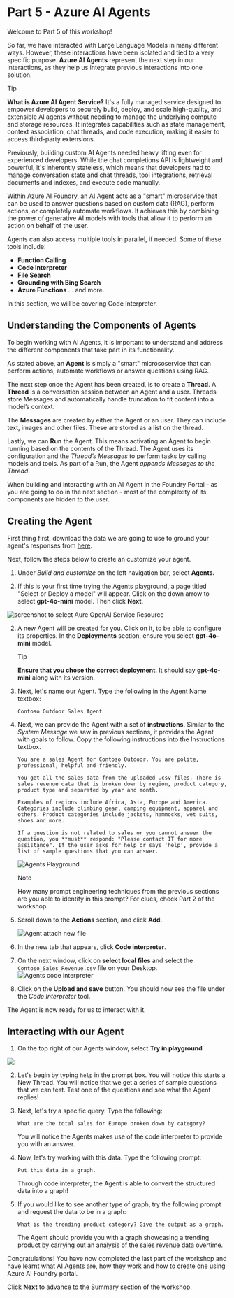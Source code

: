 # Part 5 - Azure AI Agents

Welcome to Part 5 of this workshop! 

So far, we have interacted with Large Language Models in many different ways. However, these interactions have been isolated and tied to a very specific purpose. **Azure AI Agents** represent the next step in our interactions, as they help us integrate previous interactions into one solution.


> [!TIP] 
> **What is Azure AI Agent Service?**  It's a fully managed service designed to empower developers to securely build, deploy, and scale high-quality, and extensible AI agents without needing to manage the underlying compute and storage resources. It integrates capabilities such as state management, context association, chat threads, and code execution, making it easier to access third-party extensions​.

Previously, building custom AI Agents needed heavy lifting even for experienced developers. While the chat completions API is lightweight and powerful, it's inherently stateless, which means that developers had to manage conversation state and chat threads, tool integrations, retrieval documents and indexes, and execute code manually.

Within Azure AI Foundry, an AI Agent acts as a "smart" microservice that can be used to answer questions based on custom data (RAG), perform actions, or completely automate workflows. It achieves this by combining the power of generative AI models with tools that allow it to perform an action on behalf of the user.

Agents can also access multiple tools in parallel, if needed. Some of these tools include:
- **Function Calling**
- **Code Interpreter**
- **File Search**
- **Grounding with Bing Search**
- **Azure Functions** 
... and more..

In this section, we will be covering Code Interpreter.

## Understanding the Components of Agents

To begin working with AI Agents, it is important to understand and address the different components that take part in its functionality.

As stated above, an **Agent** is simply a "smart" micrososervice that can perform actions, automate workflows or answer questions using RAG.

The next step once the Agent has been created, is to create a **Thread**. A **Thread** is a conversation session between an Agent and a user. Threads store Messages and automatically handle truncation to fit content into a model’s context.

The **Messages** are created by either the Agent or an user. They can include text, images and other files. These are stored as a list on the thread.

Lastly, we can **Run** the Agent. This means activating an Agent to begin running based on the contents of the Thread. The Agent uses its configuration and the *Thread’s Messages* to perform tasks by calling models and tools. As part of a Run, the Agent *appends Messages to the Thread*.

When building and interacting with an AI Agent in the Foundry Portal - as you are going to do in the next section - most of the complexity of its components are hidden to the user.

## Creating the Agent

First thing first, download the data we are going to use to ground your agent's responses from [here](https://github.com/microsoft/aitour-interact-with-llms/tree/main/lab/Skillable%20Workshop%20Instructions/assets).

Next, follow the steps below to create an customize your agent.
1. Under _Build and customize_ on the left navigation bar, select **Agents.**

1. If this is your first time trying the Agents playground, a page titled "Select or Deploy a model" will appear. Click on the down arrow to select **gpt-4o-mini** model. Then click **Next**.

![screenshot to select Aure OpenAI Service Resource](Images/agents-aoai-select.jpeg)

2. A new Agent will be created for you. Click on it, to be able to configure its properties. In the **Deployments** section, ensure you select **gpt-4o-mini** model.

    >[!TIP] 
    > **Ensure that you chose the correct deployment**. It should say **gpt-4o-mini** along with its version. 

3. Next, let's name our Agent. Type the following in the Agent Name textbox:

    ```Contoso Outdoor Sales Agent```

4. Next, we can provide the Agent with a set of **instructions**. Similar to the *System Message* we saw in previous sections, it provides the Agent with goals to follow. Copy the following instructions into the Instructions textbox.

    ``` 
    You are a sales Agent for Contoso Outdoor. You are polite, professional, helpful and friendly.

    You get all the sales data from the uploaded .csv files. There is sales revenue data that is broken down by region, product category, product type and separated by year and month.

    Examples of regions include Africa, Asia, Europe and America. Categories include climbing gear, camping equipment, apparel and others. Product categories include jackets, hammocks, wet suits, shoes and more. 

    If a question is not related to sales or you cannot answer the question, you **must** respond: "Please contact IT for more assistance". If the user asks for help or says 'help', provide a list of sample questions that you can answer.
    ```

    ![Agents Playground](./Images/agents-playground-update-details.jpeg)

    >[!NOTE]
    >How many prompt engineering techniques from the previous sections are you able to identify in this prompt? For clues, check Part 2 of the workshop.

1. Scroll down to the **Actions** section, and click **Add**.

    ![Agent attach new file](Images/agents-actions.jpeg)

1. In the new tab that appears, click **Code interpreter**.

1. On the next window, click on **select local files** and select the `Contoso_Sales_Revenue.csv` file on your Desktop.
    ![Agents code interpreter](Images/aifoundry-codeinterpreter-upload-file.jpeg)

1. Click on the **Upload and save** button. You should now see the file under the *Code Interpreter* tool.

The Agent is now ready for us to interact with it.

## Interacting with our Agent

1. On the top right of our Agents window, select **Try in playground**

![](Images/agents-try-in-playground.jpeg)

2.  Let's begin by typing `help` in the prompt box. You will notice this starts a New Thread. 
You will notice that we get a series of sample questions that we can test. Test one of the questions and see what the Agent replies!

2. Next, let's try a specific query. Type the following:

    ```What are the total sales for Europe broken down by category? ```

    You will notice the Agents makes use of the code interpreter to provide you with an answer.

3. Now, let's try working with this data. Type the following prompt:

    ```Put this data in a graph. ```

    Through code interpreter, the Agent is able to convert the structured data into a graph!

4. If you would like to see another type of graph, try the following prompt and request the data to be in a graph:

    ```What is the trending product category? Give the output as a graph. ```

    The Agent should provide you with a graph showcasing a trending product by carrying out an analysis of the sales revenue data overtime.

Congratulations! You have now completed the last part of the workshop and have learnt what AI Agents are, how they work and how to create one using Azure AI Foundry portal.

Click **Next** to advance to the Summary section of the workshop.